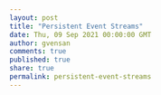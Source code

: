 ```yaml
---
layout: post
title: "Persistent Event Streams"
date: Thu, 09 Sep 2021 00:00:00 GMT
author: gvensan
comments: true
published: true
share: true
permalink: persistent-event-streams
---
```

